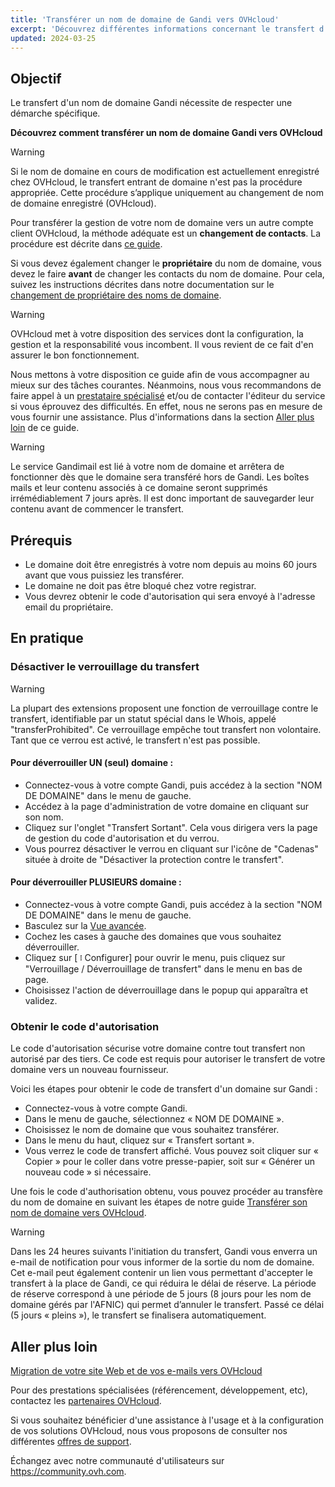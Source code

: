 ```yaml
---
title: 'Transférer un nom de domaine de Gandi vers OVHcloud'
excerpt: 'Découvrez différentes informations concernant le transfert d’un nom de domaine Gandi vers OVHcloud'
updated: 2024-03-25
---
```


## Objectif

Le transfert d'un nom de domaine Gandi nécessite de respecter une démarche spécifique.

**Découvrez comment transférer un nom de domaine Gandi vers OVHcloud**

> [!warning]
>
> Si le nom de domaine en cours de modification est actuellement enregistré chez OVHcloud, le transfert entrant de domaine n'est pas la procédure appropriée. Cette procédure s’applique uniquement au changement de nom de domaine enregistré (OVHcloud).
>
> Pour transférer la gestion de votre nom de domaine vers un autre compte client OVHcloud, la méthode adéquate est un **changement de contacts**. La procédure est décrite dans [ce guide](/pages/account_and_service_management/account_information/managing_contacts).
>
> Si vous devez également changer le **propriétaire** du nom de domaine, vous devez le faire **avant** de changer les contacts du nom de domaine. Pour cela, suivez les instructions décrites dans notre documentation sur le [changement de propriétaire des noms de domaine](/pages/web_cloud/domains/trade_domain).
>

> [!warning]
>
> OVHcloud met à votre disposition des services dont la configuration, la gestion et la responsabilité vous incombent. Il vous revient de ce fait d'en assurer le bon fonctionnement.
>
> Nous mettons à votre disposition ce guide afin de vous accompagner au mieux sur des tâches courantes. Néanmoins, nous vous recommandons de faire appel à un [prestataire spécialisé](https://partner.ovhcloud.com/fr/) et/ou de contacter l'éditeur du service si vous éprouvez des difficultés. En effet, nous ne serons pas en mesure de vous fournir une assistance. Plus d'informations dans la section [Aller plus loin](#aller-plus-loin) de ce guide.
>

> [!warning]
> Le service Gandimail est lié à votre nom de domaine et arrêtera de fonctionner dès que le domaine sera transféré hors de Gandi. 
> Les boîtes mails et leur contenu associés à ce domaine seront supprimés irrémédiablement 7 jours après. 
> Il est donc important de sauvegarder leur contenu avant de commencer le transfert.

## Prérequis

- Le domaine doit être enregistrés à votre nom depuis au moins 60 jours avant que vous puissiez les transférer.
- Le domaine ne doit pas être bloqué chez votre registrar. 
- Vous devrez obtenir le code d'autorisation qui sera envoyé à l'adresse email du propriétaire. 

## En pratique

### Désactiver le verrouillage du transfert

> [!warning]
> La plupart des extensions proposent une fonction de verrouillage contre le transfert, identifiable par un statut spécial dans le Whois, appelé "transferProhibited".
> Ce verrouillage empêche tout transfert non volontaire.
> Tant que ce verrou est activé, le transfert n'est pas possible.

#### Pour déverrouiller UN (seul) domaine :

- Connectez-vous à votre compte Gandi, puis accédez à la section "NOM DE DOMAINE" dans le menu de gauche.
- Accédez à la page d'administration de votre domaine en cliquant sur son nom.
- Cliquez sur l'onglet "Transfert Sortant". Cela vous dirigera vers la page de gestion du code d'autorisation et du verrou.
- Vous pourrez désactiver le verrou en cliquant sur l'icône de "Cadenas" située à droite de "Désactiver la protection contre le transfert".

#### Pour déverrouiller PLUSIEURS domaine :

- Connectez-vous à votre compte Gandi, puis accédez à la section "NOM DE DOMAINE" dans le menu de gauche.
- Basculez sur la [Vue avancée](https://docs.gandi.net/fr/noms_domaine/operations_courantes/gerer_plusieurs_domaines.html).
- Cochez les cases à gauche des domaines que vous souhaitez déverrouiller.
- Cliquez sur [ ፧ Configurer] pour ouvrir le menu, puis cliquez sur "Verrouillage / Déverrouillage de transfert" dans le menu en bas de page.
- Choisissez l'action de déverrouillage dans le popup qui apparaîtra et validez.

### Obtenir le code d'autorisation

Le code d'autorisation sécurise votre domaine contre tout transfert non autorisé par des tiers. Ce code est requis pour autoriser le transfert de votre domaine vers un nouveau fournisseur.

Voici les étapes pour obtenir le code de transfert d'un domaine sur Gandi :

- Connectez-vous à votre compte Gandi.
- Dans le menu de gauche, sélectionnez « NOM DE DOMAINE ».
- Choisissez le nom de domaine que vous souhaitez transférer.
- Dans le menu du haut, cliquez sur « Transfert sortant ».
- Vous verrez le code de transfert affiché. Vous pouvez soit cliquer sur « Copier » pour le coller dans votre presse-papier, soit sur « Générer un nouveau code » si nécessaire.
  
Une fois le code d'authorisation obtenu, vous pouvez procéder au transfère du nom de domaine en suivant les étapes de notre guide [Transférer son nom de domaine vers OVHcloud](/pages/web_cloud/domains/transfer_incoming_generic_domain).

> [!warning]
> Dans les 24 heures suivants l'initiation du transfert, Gandi vous enverra un e-mail de notification pour vous informer de la sortie du nom de domaine.
> Cet e-mail peut également contenir un lien vous permettant d'accepter le transfert à la place de Gandi, ce qui réduira le délai de réserve.
> La période de réserve correspond à une période de 5 jours (8 jours pour les nom de domaine gérés par l'AFNIC) qui permet d’annuler le transfert.
> Passé ce délai (5 jours « pleins »), le transfert se finalisera automatiquement.
>

## Aller plus loin <a name="go-further"></a>

[Migration de votre site Web et de vos e-mails vers OVHcloud](/pages/web_cloud/web_hosting/hosting_migrating_to_ovh)

Pour des prestations spécialisées (référencement, développement, etc), contactez les [partenaires OVHcloud](https://partner.ovhcloud.com/fr/directory/).

Si vous souhaitez bénéficier d'une assistance à l'usage et à la configuration de vos solutions OVHcloud, nous vous proposons de consulter nos différentes [offres de support](https://www.ovhcloud.com/fr/support-levels/).

Échangez avec notre communauté d'utilisateurs sur <https://community.ovh.com>.
